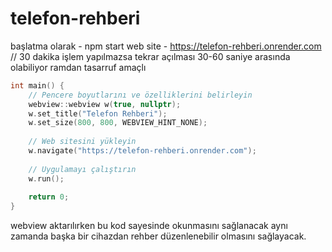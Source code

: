 # telefon-rehberi

başlatma olarak - npm start 
web site - https://telefon-rehberi.onrender.com // 30 dakika işlem yapılmazsa tekrar açılması 30-60 saniye arasında olabiliyor ramdan tasarruf amaçlı

```c++
int main() {
    // Pencere boyutlarını ve özelliklerini belirleyin
    webview::webview w(true, nullptr);
    w.set_title("Telefon Rehberi");
    w.set_size(800, 800, WEBVIEW_HINT_NONE);
    
    // Web sitesini yükleyin
    w.navigate("https://telefon-rehberi.onrender.com");
    
    // Uygulamayı çalıştırın
    w.run();
    
    return 0;
}

```
webview aktarılırken bu kod sayesinde okunmasını sağlanacak aynı zamanda başka bir cihazdan rehber düzenlenebilir olmasını sağlayacak.



